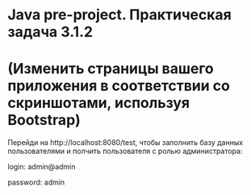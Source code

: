 Java pre-project. Практическая задача 3.1.2 
=
(Изменить страницы вашего приложения в соответствии со скриншотами, используя Bootstrap)
=
Перейди на http://localhost:8080/test, чтобы заполнить базу данных пользователями и полчить пользователя с ролью администратора:


login:      admin@admin

password:   admin






